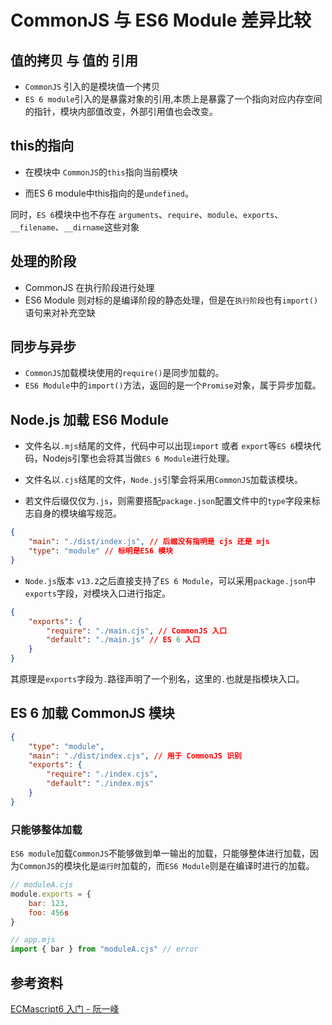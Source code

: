 # CommonJS  与 ES6 Module 差异比较

## 值的拷贝 与 值的 引用 
* `CommonJS` 引入的是模块值一个拷贝
* `ES 6 module`引入的是暴露对象的引用,本质上是暴露了一个指向对应内存空间的指针，模块内部值改变，外部引用值也会改变。   

## this的指向
* 在模块中 `CommonJS`的`this`指向当前模块

* 而ES 6 module中this指向的是`undefined`。

同时，`ES 6`模块中也不存在
`arguments`、`require`、`module`、`exports`、`__filename`、`__dirname`这些对象

## 处理的阶段
* CommonJS 在执行阶段进行处理
* ES6 Module 则对标的是编译阶段的静态处理，但是在`执行阶段`也有`import()`语句来对补充空缺

## 同步与异步
* `CommonJS`加载模块使用的`require()`是同步加载的。
* `ES6 Module`中的`import()`方法，返回的是一个`Promise`对象，属于异步加载。

## Node.js 加载 ES6 Module
* 文件名以`.mjs`结尾的文件，代码中可以出现`import` 或者 `export`等`ES 6`模块代码，Nodejs引擎也会将其当做`ES 6 Module`进行处理。 

* 文件名以`.cjs`结尾的文件，`Node.js`引擎会将采用`CommonJS`加载该模块。

* 若文件后缀仅仅为`.js`，则需要搭配`package.json`配置文件中的`type`字段来标志自身的模块编写规范。
```json
{
    "main": "./dist/index.js", // 后缀没有指明是 cjs 还是 mjs
    "type": "module" // 标明是ES6 模块
}
```

* `Node.js`版本 `v13.2`之后直接支持了`ES 6 Module`，可以采用`package.json`中`exports`字段，对模块入口进行指定。
```json
{
    "exports": {
        "require": "./main.cjs", // CommonJS 入口
        "default": "./main.js" // ES 6 入口
    }
}
```
其原理是`exports`字段为`.`路径声明了一个别名，这里的`.`也就是指模块入口。


## ES 6 加载 CommonJS 模块
```json
{
    "type": "module",
    "main": "./dist/index.cjs", // 用于 CommonJS 识别
    "exports": {
        "require": "./index.cjs",
        "default": "./index.mjs"
    }
}
```
### 只能够整体加载
`ES6 module`加载`CommonJS`不能够做到单一输出的加载，只能够整体进行加载，因为`CommonJS`的模块化是`运行时`加载的，而`ES6 Module`则是在编译时进行的加载。
```js
// moduleA.cjs
module.exports = {
    bar: 123,
    foo: 456s
}

// app.mjs
import { bar } from "moduleA.cjs" // error
```

## 参考资料
[ECMascript6 入门 - 阮一峰](https://es6.ruanyifeng.com/#docs/module-loader)